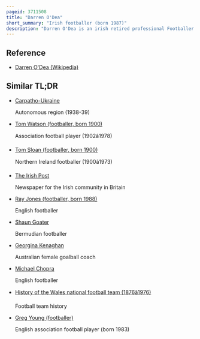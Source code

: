 ```yaml
---
pageid: 3711508
title: "Darren O'Dea"
short_summary: "Irish footballer (born 1987)"
description: "Darren O'Dea is an irish retired professional Footballer who is currently the Coach of the celtic B Team. O'Dea has played as a Centre back for Clubs in Scotland, England, Canada, Ukraine and India, and represented the Republic of Ireland internationally."
---
```


## Reference

- [Darren O'Dea (Wikipedia)](https://en.wikipedia.org/?curid=3711508)

## Similar TL;DR

- [Carpatho-Ukraine](/tldr/en/carpatho-ukraine)

  Autonomous region (1938-39)

- [Tom Watson (footballer, born 1900)](/tldr/en/tom-watson-footballer-born-1900)

  Association football player (1902â1978)

- [Tom Sloan (footballer, born 1900)](/tldr/en/tom-sloan-footballer-born-1900)

  Northern Ireland footballer (1900â1973)

- [The Irish Post](/tldr/en/the-irish-post)

  Newspaper for the Irish community in Britain

- [Ray Jones (footballer, born 1988)](/tldr/en/ray-jones-footballer-born-1988)

  English footballer

- [Shaun Goater](/tldr/en/shaun-goater)

  Bermudian footballer

- [Georgina Kenaghan](/tldr/en/georgina-kenaghan)

  Australian female goalball coach

- [Michael Chopra](/tldr/en/michael-chopra)

  English footballer

- [History of the Wales national football team (1876â1976)](/tldr/en/history-of-the-wales-national-football-team-18761976)

  Football team history

- [Greg Young (footballer)](/tldr/en/greg-young-footballer)

  English association football player (born 1983)
